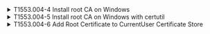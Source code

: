 <details>
<summary>T1553.004-4 Install root CA on Windows
</summary>
<pre>$ NA </pre>
</details>
<details>
<summary>T1553.004-5 Install root CA on Windows with certutil
</summary>
<pre>$ NA </pre>
</details>
<details>
<summary>T1553.004-6 Add Root Certificate to CurrentUser Certificate Store
</summary>
<pre>$ NA </pre>
</details>

